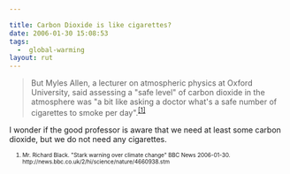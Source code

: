 ```yaml
---

title: Carbon Dioxide is like cigarettes?
date: 2006-01-30 15:08:53
tags:
  -  global-warming
layout: rut
---
```



<blockquote><p>But Myles Allen, a lecturer on atmospheric physics at Oxford University, said assessing a "safe level" of carbon dioxide in the atmosphere was "a bit like asking a doctor what's a safe number of cigarettes to smoke per day".<sup><a href="http://news.bbc.co.uk/2/hi/science/nature/4660938.stm" title="Stark warning over climate change">[1]</a></sup></p></blockquote>  <p>I wonder if the good professor is aware that we need at least some carbon dioxide, but we do not need any cigarettes.</p>  <ol><font size="-2"><li><font size="-2">Mr. Richard Black. "Stark warning over climate change" BBC News 2006-01-30. http://news.bbc.co.uk/2/hi/science/nature/4660938.stm </font></li></font></ol>

